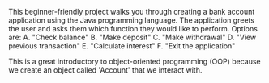This beginner-friendly project walks you through creating a bank account application using the Java programming language. The application greets the user and asks them which function they would like to perform. Options are:
A. "Check balance"
B. "Make deposit"
C. "Make withdrawal" 
D. "View previous transaction"
E. "Calculate interest"
F. "Exit the application"

This is a great introductory to object-oriented programming (OOP) because we create an object called 'Account' that we interact with.
